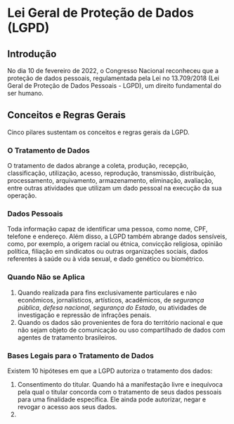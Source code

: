 # Lei Geral de Proteção de Dados (LGPD)

## Introdução

No dia 10 de fevereiro de 2022, o Congresso Nacional reconheceu que a proteção de dados pessoais, regulamentada pela Lei no 13.709/2018 (Lei Geral de Proteção de Dados Pessoais - LGPD), um direito fundamental do ser humano.

## Conceitos e Regras Gerais

Cinco pilares sustentam os conceitos e regras gerais da LGPD.

### O Tratamento de Dados

O tratamento de dados abrange a coleta, produção, recepção, classificação, utilização, acesso, reprodução, transmissão, distribuição, processamento, arquivamento, armazenamento, eliminação, avaliação, entre outras atividades que utilizam um dado pessoal na execução da sua operação.

### Dados Pessoais

Toda informação capaz de identificar uma pessoa, como nome, CPF, telefone e endereço. Além disso, a LGPD também abrange dados sensíveis, como, por exemplo, a origem racial ou étnica, convicção religiosa, opinião política, filiação em sindicatos ou outras organizações sociais, dados referentes à saúde ou à vida sexual, e dado genético ou biométrico.

### Quando Não se Aplica

1. Quando realizada para fins exclusivamente particulares e não econômicos, jornalísticos, artísticos, acadêmicos, de _segurança pública_, _defesa nacional_, _segurança do Estado_, ou atividades de investigação e repressão de infrações penais.
2. Quando os dados são provenientes de fora do território nacional e que não sejam objeto de comunicação ou uso compartilhado de dados com agentes de tratamento brasileiros.

### Bases Legais para o Tratamento de Dados

Existem 10 hipóteses em que a LGPD autoriza o tratamento dos dados:

1. Consentimento do titular. Quando há a manifestação livre e inequívoca pela qual o titular concorda com o tratamento de seus dados pessoais para uma finalidade específica. Ele ainda pode autorizar, negar e revogar o acesso aos seus dados.
2. 